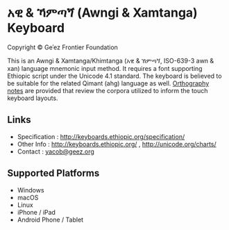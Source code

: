 # አዊ & ኻምጣጘ (Awngi & Xamtanga) Keyboard


Copyright © Geʾez Frontier Foundation

This is an Awngi & Xamtanga/Khimtanga (አዊ & ኽምጣጘ, ISO-639-3 awn & xan) language mnemonic input method.  It requires a font
supporting Ethiopic script under the Unicode 4.1 standard. The keyboard is believed to be suitable for the related
Qimant (ahg) language as well. [Orthography notes](NOTES.md) are provided that review the corpora utilized to inform 
the touch keyboard layouts.

Links
-----

 * Specification :  http://keyboards.ethiopic.org/specification/
 * Other Info    :  http://keyboards.ethiopic.org/ , http://unicode.org/charts/
 * Contact       :  yacob@geez.org
 
Supported Platforms
-------------------
 * Windows
 * macOS
 * Linux
 * iPhone / iPad
 * Android Phone / Tablet
